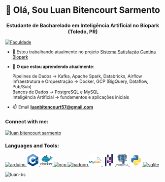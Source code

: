 <h1 align="center">👋 Olá, Sou Luan Bitencourt Sarmento</h1>
<h3 align="center">Estudante de Bacharelado em Inteligência Artificial no Biopark (Toledo, PR)</h3>

[![Faculdade](https://img.shields.io/badge/Faculdade-Bacharelado%20IA-green)](https://faculdadedonaduzzi.com.br/inteligencia-artificial/)


- 🔭 Estou trabalhando atualmente no projeto [Sistema Satisfação Cantina Biopark](https://github.com/users/Jhonatan-Margraf/projects/4)

- 🌱 **O que estou aprendendo atualmente**:
  
  Pipelines de Dados → Kafka, Apache Spark, Databricks, Airflow  
  Infraestrutura e Orquestração → Docker, GCP (BigQuery, Dataflow, Pub/Sub)  
  Bancos de Dados → PostgreSQL e MySQL  
  Inteligência Artificial → fundamentos e aplicações iniciais  

- 📫 Email **luanbitencourt57@gmail.com**

<h3 align="left">Connect with me:</h3>
<p align="left">
  <a href="https://www.linkedin.com/in/luan-bitencourt-sarmento-21654b267" target="_blank">
    <img align="center" src="https://raw.githubusercontent.com/rahuldkjain/github-profile-readme-generator/master/src/images/icons/Social/linked-in-alt.svg" alt="luan bitencourt sarmento" height="30" width="40" />
  </a>
</p>

<h3 align="left">Languages and Tools:</h3>
<p align="left"> <a href="https://www.arduino.cc/" target="_blank" rel="noreferrer"> <img src="https://cdn.worldvectorlogo.com/logos/arduino-1.svg" alt="arduino" width="40" height="40"/> </a> <a href="https://www.w3schools.com/cpp/" target="_blank" rel="noreferrer"> <img src="https://raw.githubusercontent.com/devicons/devicon/master/icons/cplusplus/cplusplus-original.svg" alt="cplusplus" width="40" height="40"/> </a> <a href="https://www.docker.com/" target="_blank" rel="noreferrer"> <img src="https://raw.githubusercontent.com/devicons/devicon/master/icons/docker/docker-original-wordmark.svg" alt="docker" width="40" height="40"/> </a> <a href="https://cloud.google.com" target="_blank" rel="noreferrer"> <img src="https://www.vectorlogo.zone/logos/google_cloud/google_cloud-icon.svg" alt="gcp" width="40" height="40"/> </a> <a href="https://hadoop.apache.org/" target="_blank" rel="noreferrer"> <img src="https://www.vectorlogo.zone/logos/apache_hadoop/apache_hadoop-icon.svg" alt="hadoop" width="40" height="40"/> </a> <a href="https://www.mysql.com/" target="_blank" rel="noreferrer"> <img src="https://raw.githubusercontent.com/devicons/devicon/master/icons/mysql/mysql-original-wordmark.svg" alt="mysql" width="40" height="40"/> </a> <a href="https://pandas.pydata.org/" target="_blank" rel="noreferrer"> <img src="https://raw.githubusercontent.com/devicons/devicon/2ae2a900d2f041da66e950e4d48052658d850630/icons/pandas/pandas-original.svg" alt="pandas" width="40" height="40"/> </a> <a href="https://www.postgresql.org" target="_blank" rel="noreferrer"> <img src="https://raw.githubusercontent.com/devicons/devicon/master/icons/postgresql/postgresql-original-wordmark.svg" alt="postgresql" width="40" height="40"/> </a> <a href="https://www.python.org" target="_blank" rel="noreferrer"> <img src="https://raw.githubusercontent.com/devicons/devicon/master/icons/python/python-original.svg" alt="python" width="40" height="40"/> </a> <a href="https://www.sqlite.org/" target="_blank" rel="noreferrer"> <img src="https://www.vectorlogo.zone/logos/sqlite/sqlite-icon.svg" alt="sqlite" width="40" height="40"/> </a> </p>

<p><img align="center" src="https://github-readme-stats.vercel.app/api/top-langs?username=luan-bs&show_icons=true&locale=en&layout=compact" alt="luan-bs" /></p>

